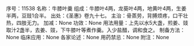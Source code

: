 序号：11538
名称：牛膝叶羹
组成：牛膝叶4两，龙葵叶4两，地黄叶4两，生姜半两，豆豉1合半。
出处：《圣惠》卷九十七。
主治：骨蒸劳，背膊烦疼，口干壮热，四肢无力。
加减：None
功效：None
用法用量：上先以水5大盏，煎姜、豉取汁2盏半，去姜、豉，下牛膝叶等煮作羹。入少盐醋，调和食之。
制备方法：None
临床应用：None
各家论述：None
用药禁忌：None
附注：None
